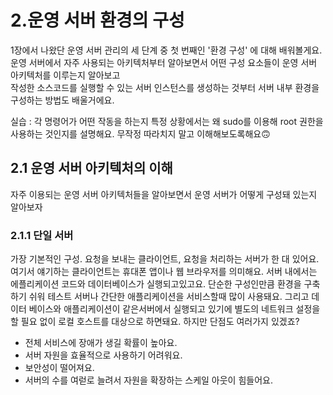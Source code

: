 # 2.운영 서버 환경의 구성

1장에서 나왔단 운영 서버 관리의 세 단계 중 첫 번째인 '환경 구성' 에 대해 배워볼게요.<br>
운영 서버에서 자주 사용되는 아키텍처부터 알아보면서 어떤 구성 요소들이 운영 서버 아키텍처를 이루는지 알아보고<br>
작성한 소스코드를 실행할 수 있는 서버 인스턴스를 생성하는 것부터 서버 내부 환경을 구성하는 방법도 배울거에요.

실습 : 각 명령어가 어떤 작동을 하는지 특정 상황에서는 왜 sudo를 이용해 root 권한을 사용하는 것인지를 설명해요. 무작정 따라치지 말고 이해해보도록해요🙃

## 2.1 운영 서버 아키텍처의 이해
자주 이용되는 운영 서버 아키텍처들을 알아보면서 운영 서버가 어떻게 구성돼 있는지 알아보자
### 2.1.1 단일 서버
가장 기본적인 구성. 요청을 보내는 클라이언트, 요청을 처리하는 서버가 한 대 있어요. 여기서 얘기하는 클라이언트는 휴대폰 앱이나 웹 브라우저를 의미해요.
서버 내에서는 에플리케이션 코드와 데이터베이스가 실행되고있고요. 단순한 구성인만큼 환경을 구축하기 쉬워 테스트 서버나 간단한 애플리케이션을 서비스할때 많이 사용돼요.
그리고 데이터 베이스와 애플리케이션이 같은서버에서 실행되고 있기에 별도의 네트워크 설정을 할 필요 없이 로컬 호스트를 대상으로 하면돼요. 하지만 단점도 여러가지 있겠죠?

- 전체 서비스에 장애가 생길 확률이 높아요.
- 서버 자원을 효율적으로 사용하기 어려워요.
- 보안성이 떨어져요.
- 서버의 수를 여럳로 늘려서 자원을 확장하는 스케일 아웃이 힘들어요.

